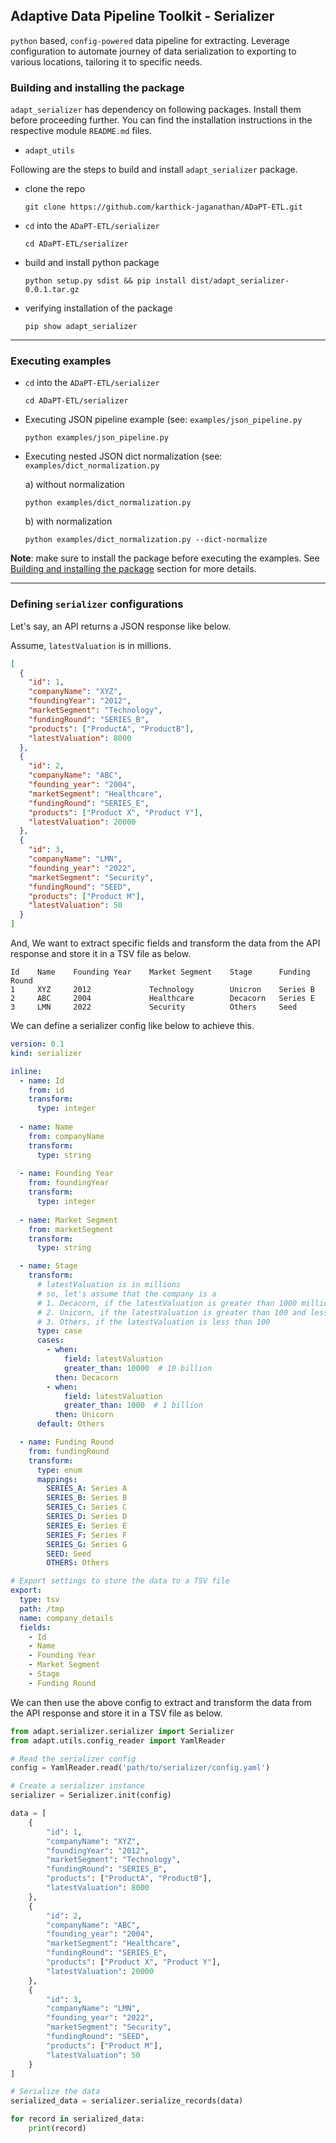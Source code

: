 ## Adaptive Data Pipeline Toolkit - Serializer

`python` based, `config-powered` data pipeline for extracting. Leverage configuration to automate journey of data serialization to exporting to various locations, tailoring it to specific needs.


### Building and installing the package

`adapt_serializer` has dependency on following packages. Install them before proceeding further. 
You can find the installation instructions in the respective module `README.md` files.
 * `adapt_utils`

Following are the steps to build and install `adapt_serializer` package.

- clone the repo

  ```shell
  git clone https://github.com/karthick-jaganathan/ADaPT-ETL.git
  ```

- `cd` into the `ADaPT-ETL/serializer`

  ```shell
  cd ADaPT-ETL/serializer
  ```

- build and install python package

  ```shell
  python setup.py sdist && pip install dist/adapt_serializer-0.0.1.tar.gz
  ```

- verifying installation of the package

  ```shell
  pip show adapt_serializer
  ```

---

### Executing examples

- `cd` into the `ADaPT-ETL/serializer`

  ```shell
  cd ADaPT-ETL/serializer
  ```

- Executing JSON pipeline example (see: `examples/json_pipeline.py`

  ```shell
  python examples/json_pipeline.py
  ```

- Executing nested JSON dict normalization (see: `examples/dict_normalization.py`

  a) without normalization
    ```shell
    python examples/dict_normalization.py
    ```
  b) with normalization
    ```shell
    python examples/dict_normalization.py --dict-normalize
    ```

**Note**: make sure to install the package before executing the examples. 
See [Building and installing the package](#building-and-installing-the-package) section for more details.

---

### Defining `serializer` configurations

Let's say, an API returns a JSON response like below.

Assume, `latestValuation` is in millions.

```json
[
  {
    "id": 1,
    "companyName": "XYZ",
    "foundingYear": "2012",
    "marketSegment": "Technology",
    "fundingRound": "SERIES_B",
    "products": ["ProductA", "ProductB"],
    "latestValuation": 8000
  },
  {
    "id": 2,
    "companyName": "ABC",
    "founding_year": "2004",
    "marketSegment": "Healthcare",
    "fundingRound": "SERIES_E",
    "products": ["Product X", "Product Y"],
    "latestValuation": 20000
  },
  {
    "id": 3,
    "companyName": "LMN",
    "founding_year": "2022",
    "marketSegment": "Security",
    "fundingRound": "SEED",
    "products": ["Product M"],
    "latestValuation": 50
  }
]
```

And, We want to extract specific fields and transform the data from the 
API response and store it in a TSV file as below.

```tsv
Id    Name    Founding Year    Market Segment    Stage      Funding Round
1     XYZ     2012             Technology        Unicron    Series B
2     ABC     2004             Healthcare        Decacorn   Series E
3     LMN     2022             Security          Others     Seed
```


We can define a serializer config like below to achieve this.

```yaml
version: 0.1
kind: serializer

inline:
  - name: Id
    from: id
    transform:
      type: integer
      
  - name: Name
    from: companyName
    transform:
      type: string
      
  - name: Founding Year
    from: foundingYear
    transform:
      type: integer
    
  - name: Market Segment
    from: marketSegment
    transform:
      type: string

  - name: Stage
    transform:
      # latestValuation is in millions
      # so, let's assume that the company is a
      # 1. Decacorn, if the latestValuation is greater than 1000 million
      # 2. Unicorn, if the latestValuation is greater than 100 and less than 1000
      # 3. Others, if the latestValuation is less than 100
      type: case
      cases:
        - when:
            field: latestValuation
            greater_than: 10000  # 10 billion
          then: Decacorn
        - when:
            field: latestValuation
            greater_than: 1000  # 1 billion
          then: Unicorn
      default: Others

  - name: Funding Round
    from: fundingRound
    transform:
      type: enum
      mappings:
        SERIES_A: Series A
        SERIES_B: Series B
        SERIES_C: Series C
        SERIES_D: Series D
        SERIES_E: Series E
        SERIES_F: Series F
        SERIES_G: Series G
        SEED: Seed
        OTHERS: Others

# Export settings to store the data to a TSV file
export:
  type: tsv
  path: /tmp
  name: company_details
  fields:
    - Id
    - Name
    - Founding Year
    - Market Segment
    - Stage
    - Funding Round
```

We can then use the above config to extract and transform the data from the API response and store it in a TSV file as below.

```python
from adapt.serializer.serializer import Serializer
from adapt.utils.config_reader import YamlReader

# Read the serializer config
config = YamlReader.read('path/to/serializer/config.yaml')

# Create a serializer instance
serializer = Serializer.init(config)

data = [
    {
        "id": 1,
        "companyName": "XYZ",
        "foundingYear": "2012",
        "marketSegment": "Technology",
        "fundingRound": "SERIES_B",
        "products": ["ProductA", "ProductB"],
        "latestValuation": 8000
    },
    {
        "id": 2,
        "companyName": "ABC",
        "founding_year": "2004",
        "marketSegment": "Healthcare",
        "fundingRound": "SERIES_E",
        "products": ["Product X", "Product Y"],
        "latestValuation": 20000
    },
    {
        "id": 3,
        "companyName": "LMN",
        "founding_year": "2022",
        "marketSegment": "Security",
        "fundingRound": "SEED",
        "products": ["Product M"],
        "latestValuation": 50
    }
]

# Serialize the data
serialized_data = serializer.serialize_records(data)

for record in serialized_data:
    print(record)

```
